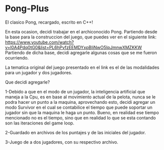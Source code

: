 # Pong-Plus
El clasico Pong, recargado, escrito en C++!

En esta ocasion, decidi trabajar en el archiconocido Pong. Partiendo desde la base para la construccion del juego, que puedes ver en el siguiente link: 
https://www.youtube.com/watch?v=l0A4Pdq0tG0&list=PL6hPvfzEEMDYxpBIiNwO5IpJmnwXMZKKW 
Partiendo de dicha base, decidi agregarle algunas cosas que se me fueron ocurriendo.

La tematica original del juego presentado en el link es el de las modalidades para un jugador y dos jugadores.

Que decidi agregarle?

1-Debido a que en el modo de un jugador, la inteligencia artificial que maneja a la Cpu, es en base al movimiento actual de la pelota, nunca se le podra hacer un punto a la
maquina, aprovechando esto, decidi agregar un modo Survivor en el cual se contabilice el tiempo que puede soportar un jugador sin que la maquina le haga un punto. Bueno, en realidad ese tiempo mencionado no es el tiempo, sino que en realidad lo que se esta contando son las iteraciones del game loop.

2-Guardado en archivos de los puntajes y de las iniciales del jugador.

3-Juego de a dos jugadores, con su respectivo archivo.


